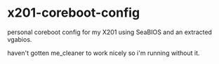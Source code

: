 # x201-coreboot-config

personal coreboot config for my X201 using SeaBIOS and an extracted vgabios.

haven't gotten me_cleaner to work nicely so i'm running without it.
